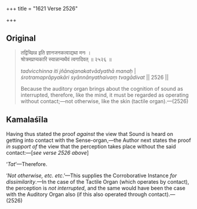 +++
title = "1621 Verse 2526"

+++
## Original 
>
> तद्विच्छिन्न इति ज्ञानजनकत्वाद्यथा मनः ।  
> श्रोत्रमप्राप्यकारि स्यान्नान्यथैवं त्वगादिवत् ॥ २५२६ ॥ 
>
> *tadvicchinna iti jñānajanakatvādyathā manaḥ* \|  
> *śrotramaprāpyakāri syānnānyathaivaṃ tvagādivat* \|\| 2526 \|\| 
>
> Because the auditory organ brings about the cognition of sound as interrupted, therefore, like the mind, it must be regarded as operating without contact;—not otherwise, like the skin (tactile organ).—(2526)



## Kamalaśīla

Having thus stated the proof *against* the view that Sound is heard on getting into contact with the Sense-organ,—the Author next states the proof *in support* *of* the view that the perception takes place without the said contact:—[*see verse 2526 above*]

‘*Tat*’—Therefore.

‘*Not otherwise, etc. etc*.’—This supplies the Corroborative Instance *for dissimilarity*.—In the case of the Tactile Organ (which operates by contact), the perception is *not interrupted*, and the same would have been the case with the Auditory Organ also (if this also operated through contact).—(2526)


